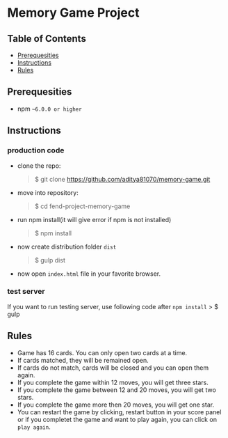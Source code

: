 # Memory Game Project

## Table of Contents

* [Prerequesities](#prerequesities)
* [Instructions](#instructions)
* [Rules](#rules)


## Prerequesities
* npm `~6.0.0 or higher`

## Instructions

### production code
* clone the repo:
	> $ git clone https://github.com/aditya81070/memory-game.git
* move into repository:
	> $ cd fend-project-memory-game
* run npm install(it will give error if npm is not installed)
	> $ npm install
* now create distribution folder `dist`
	> $ gulp dist
* now open `index.html` file in your favorite browser.

### test server
If you want to run testing server, use following code after `npm install`
	> $ gulp

## Rules

* Game has 16 cards. You can only open two cards at a time.
* If cards matched, they will be remained open.
* If cards do not match, cards will be closed and you can open them again.
* If you complete the game within 12 moves, you will get three stars.
* If you complete the game between 12 and 20 moves, you will get two stars.
* If you complete the game more then 20 moves, you will get one star.
* You can restart the game by clicking, restart button in your score panel or if you completet the game and want to play again, you can click on `play again`.
